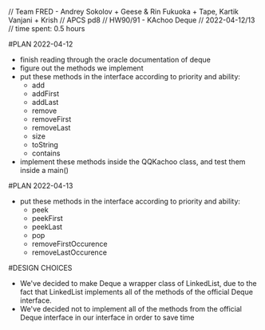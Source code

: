 // Team FRED - Andrey Sokolov + Geese & Rin Fukuoka + Tape, Kartik Vanjani + Krish
// APCS pd8
// HW90/91 - KAchoo Deque
// 2022-04-12/13
// time spent: 0.5 hours

#PLAN 2022-04-12
- finish reading through the oracle documentation of deque
- figure out the methods we implement
- put these methods in the interface according to priority and ability:
    - add
    - addFirst
    - addLast
    - remove
    - removeFirst
    - removeLast
    - size
    - toString
    - contains
- implement these methods inside the QQKachoo class, and test them inside a main()

#PLAN 2022-04-13
- put these methods in the interface according to priority and ability:
    - peek
    - peekFirst
    - peekLast
    - pop
    - removeFirstOccurence
    - removeLastOccurence

#DESIGN CHOICES
- We've decided to make Deque a wrapper class of LinkedList, due to the fact that LinkedList implements all of the methods of the official Deque interface.
- We've decided not to implement all of the methods from the official Deque interface in our interface in order to save time
